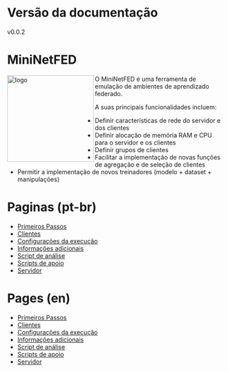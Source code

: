 # Versão da documentação

v0.0.2

# MiniNetFED

<img align="left" src="https://github.com/lprm-ufes/MininetFed/blob/main/FED.svg" alt="logo" width="200"/>
O MiniNetFED é uma ferramenta de emulação de ambientes de aprendizado federado.

A suas principais funcionalidades incluem:

- Definir características de rede do servidor e dos clientes
- Definir alocação de memória RAM e CPU para o servidor e os clientes
- Definir grupos de clientes
- Facilitar a implementação de novas funções de agregação e de seleção de clientes
- Permitir a implementação de novos treinadores (modelo + dataset + manipulações)

# Paginas (pt-br)

- [Primeiros Passos](pt-br/Primeiros-Passos)
- [Clientes](pt-br/Clientes)
- [Configurações da execução](pt-br/Configurações-da-execução)
- [Informações adicionais](pt-br/Informações-adicionais)
- [Script de análise](pt-br/Script-de-análise)
- [Scripts de apoio](pt-br/Scripts-de-apoio)
- [Servidor](pt-br/Servidor)

# Pages (en)

- [Primeiros Passos](Primeiros-Passos-PT)
- [Clientes](Clientes)
- [Configurações da execução](Configurações-da-execução)
- [Informações adicionais](Informações-adicionais)
- [Script de análise](Script-de-análise)
- [Scripts de apoio](Scripts-de-apoio)
- [Servidor](Servidor)
